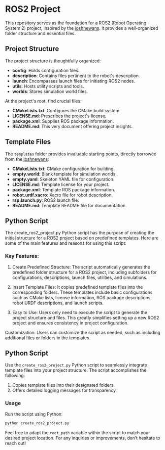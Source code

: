 # ROS2 Project

This repository serves as the foundation for a ROS2 (Robot Operating System 2) project, inspired by the [joshnewans](https://github.com/joshnewans/my_bot). It provides a well-organized folder structure and essential files.

## Project Structure

The project structure is thoughtfully organized:

- **config**: Holds configuration files.
- **description**: Contains files pertinent to the robot's description.
- **launch**: Encompasses launch files for initiating ROS2 nodes.
- **utils**: Hosts utility scripts and tools.
- **worlds**: Stores simulation world files.

At the project's root, find crucial files:

- **CMakeLists.txt**: Configures the CMake build system.
- **LICENSE.md**: Prescribes the project's license.
- **package.xml**: Supplies ROS package information.
- **README.md**: This very document offering project insights.

## Template Files

The `templates` folder provides invaluable starting points, directly borrowed from the [joshnewans](https://github.com/joshnewans/my_bot):

- **CMakeLists.txt**: CMake configuration for building.
- **empty.world**: Blank template for simulation worlds.
- **empty.yaml**: Skeleton YAML file for configuration.
- **LICENSE.md**: Template license for your project.
- **package.xml**: Template ROS package information.
- **robot.urdf.xacro**: Xacro file for robot description.
- **rsp.launch.py**: ROS2 launch file.
- **README.md**: Template README file for documentation.

## Python Script
The create_ros2_project.py Python script has the purpose of creating the initial structure for a ROS2 project based on predefined templates. Here are some of the main features and reasons for using this script:

### Key Features:

1. Create Predefined Structure: The script automatically generates the predefined folder structure for a ROS2 project, including subfolders for configurations, descriptions, launch files, utilities, and simulations.

2. Insert Template Files: It copies predefined template files into the corresponding folders. These templates include basic configurations such as CMake lists, license information, ROS package descriptions, robot URDF descriptions, and launch scripts.

3. Easy to Use: Users only need to execute the script to generate the project structure and files. This greatly simplifies setting up a new ROS2 project and ensures consistency in project configuration.

Customization: Users can customize the script as needed, such as including additional files or folders in the templates.

## Python Script

Use the `create_ros2_project.py` Python script to seamlessly integrate template files into your project structure. The script accomplishes the following:

1. Copies template files into their designated folders.
2. Offers detailed logging messages for transparency.

### Usage

Run the script using Python:

```bash
python create_ros2_project.py
```

Feel free to adapt the `root_path` variable within the script to match your desired project location. For any inquiries or improvements, don't hesitate to reach out!